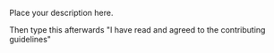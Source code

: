 Place your description here.

Then type this afterwards "I have read and agreed to the contributing guidelines"
